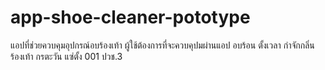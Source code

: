 # app-shoe-cleaner-pototype
แอปที่ช่วยควบคุมอุปกรณ์อบร้องเท้า ผู้ใช้ต้องการที่จะควบคุปมผ่านแอป อบร้อน ตั้งเวลา กำจักกลิ่นร้องเท้า
กรตะวัน แซ่ตั้ง 001 ปวช.3
